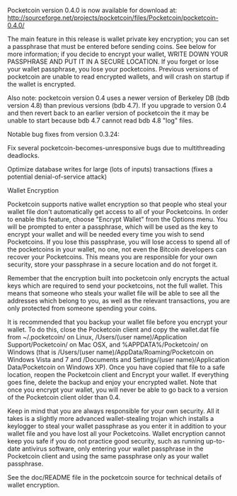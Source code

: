 Pocketcoin version 0.4.0 is now available for download at:
http://sourceforge.net/projects/pocketcoin/files/Pocketcoin/pocketcoin-0.4.0/

The main feature in this release is wallet private key encryption;
you can set a passphrase that must be entered before sending coins.
See below for more information; if you decide to encrypt your wallet,
WRITE DOWN YOUR PASSPHRASE AND PUT IT IN A SECURE LOCATION. If you
forget or lose your wallet passphrase, you lose your pocketcoins.
Previous versions of pocketcoin are unable to read encrypted wallets,
and will crash on startup if the wallet is encrypted.

Also note: pocketcoin version 0.4 uses a newer version of Berkeley DB
(bdb version 4.8) than previous versions (bdb 4.7). If you upgrade
to version 0.4 and then revert back to an earlier version of pocketcoin
the it may be unable to start because bdb 4.7 cannot read bdb 4.8
"log" files.


Notable bug fixes from version 0.3.24:

Fix several pocketcoin-becomes-unresponsive bugs due to multithreading
deadlocks.

Optimize database writes for large (lots of inputs) transactions
(fixes a potential denial-of-service attack)


Wallet Encryption

Pocketcoin supports native wallet encryption so that people who steal your
wallet file don't automatically get access to all of your Pocketcoins.
In order to enable this feature, choose "Encrypt Wallet" from the
Options menu.  You will be prompted to enter a passphrase, which
will be used as the key to encrypt your wallet and will be needed
every time you wish to send Pocketcoins.  If you lose this passphrase,
you will lose access to spend all of the pocketcoins in your wallet,
no one, not even the Bitcoin developers can recover your Pocketcoins.
This means you are responsible for your own security, store your
passphrase in a secure location and do not forget it.

Remember that the encryption built into pocketcoin only encrypts the
actual keys which are required to send your pocketcoins, not the full
wallet.  This means that someone who steals your wallet file will
be able to see all the addresses which belong to you, as well as the
relevant transactions, you are only protected from someone spending
your coins.

It is recommended that you backup your wallet file before you
encrypt your wallet.  To do this, close the Pocketcoin client and
copy the wallet.dat file from ~/.pocketcoin/ on Linux, /Users/(user
name)/Application Support/Pocketcoin/ on Mac OSX, and %APPDATA%/Pocketcoin/
on Windows (that is /Users/(user name)/AppData/Roaming/Pocketcoin on
Windows Vista and 7 and /Documents and Settings/(user name)/Application
Data/Pocketcoin on Windows XP).  Once you have copied that file to a
safe location, reopen the Pocketcoin client and Encrypt your wallet.
If everything goes fine, delete the backup and enjoy your encrypted
wallet.  Note that once you encrypt your wallet, you will never be
able to go back to a version of the Pocketcoin client older than 0.4.

Keep in mind that you are always responsible for your own security.
All it takes is a slightly more advanced wallet-stealing trojan which
installs a keylogger to steal your wallet passphrase as you enter it
in addition to your wallet file and you have lost all your Pocketcoins.
Wallet encryption cannot keep you safe if you do not practice
good security, such as running up-to-date antivirus software, only
entering your wallet passphrase in the Pocketcoin client and using the
same passphrase only as your wallet passphrase.

See the doc/README file in the pocketcoin source for technical details
of wallet encryption.
